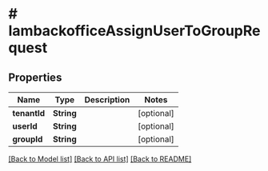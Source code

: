 # # IambackofficeAssignUserToGroupRequest


## Properties 


Name | Type | Description | Notes
------------ | ------------- | ------------- | -------------
**tenantId**| **String** |   | [optional]
**userId**| **String** |   | [optional]
**groupId**| **String** |   | [optional]


[[Back to Model list]](../../README.md#models) [[Back to API list]](../../README.md#endpoints) [[Back to README]](../../README.md)

